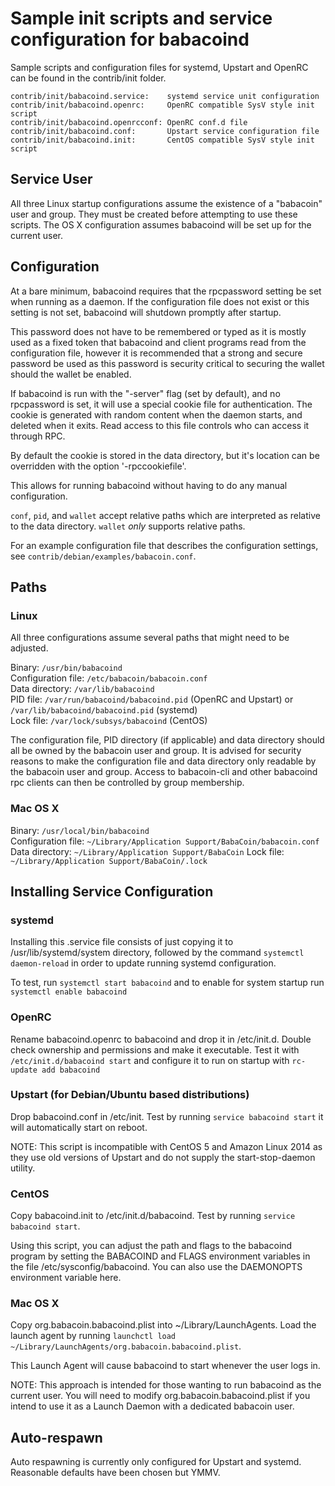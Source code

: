 Sample init scripts and service configuration for babacoind
==========================================================

Sample scripts and configuration files for systemd, Upstart and OpenRC
can be found in the contrib/init folder.

    contrib/init/babacoind.service:    systemd service unit configuration
    contrib/init/babacoind.openrc:     OpenRC compatible SysV style init script
    contrib/init/babacoind.openrcconf: OpenRC conf.d file
    contrib/init/babacoind.conf:       Upstart service configuration file
    contrib/init/babacoind.init:       CentOS compatible SysV style init script

Service User
---------------------------------

All three Linux startup configurations assume the existence of a "babacoin" user
and group.  They must be created before attempting to use these scripts.
The OS X configuration assumes babacoind will be set up for the current user.

Configuration
---------------------------------

At a bare minimum, babacoind requires that the rpcpassword setting be set
when running as a daemon.  If the configuration file does not exist or this
setting is not set, babacoind will shutdown promptly after startup.

This password does not have to be remembered or typed as it is mostly used
as a fixed token that babacoind and client programs read from the configuration
file, however it is recommended that a strong and secure password be used
as this password is security critical to securing the wallet should the
wallet be enabled.

If babacoind is run with the "-server" flag (set by default), and no rpcpassword is set,
it will use a special cookie file for authentication. The cookie is generated with random
content when the daemon starts, and deleted when it exits. Read access to this file
controls who can access it through RPC.

By default the cookie is stored in the data directory, but it's location can be overridden
with the option '-rpccookiefile'.

This allows for running babacoind without having to do any manual configuration.

`conf`, `pid`, and `wallet` accept relative paths which are interpreted as
relative to the data directory. `wallet` *only* supports relative paths.

For an example configuration file that describes the configuration settings,
see `contrib/debian/examples/babacoin.conf`.

Paths
---------------------------------

### Linux

All three configurations assume several paths that might need to be adjusted.

Binary:              `/usr/bin/babacoind`  
Configuration file:  `/etc/babacoin/babacoin.conf`  
Data directory:      `/var/lib/babacoind`  
PID file:            `/var/run/babacoind/babacoind.pid` (OpenRC and Upstart) or `/var/lib/babacoind/babacoind.pid` (systemd)  
Lock file:           `/var/lock/subsys/babacoind` (CentOS)  

The configuration file, PID directory (if applicable) and data directory
should all be owned by the babacoin user and group.  It is advised for security
reasons to make the configuration file and data directory only readable by the
babacoin user and group.  Access to babacoin-cli and other babacoind rpc clients
can then be controlled by group membership.

### Mac OS X

Binary:              `/usr/local/bin/babacoind`  
Configuration file:  `~/Library/Application Support/BabaCoin/babacoin.conf`  
Data directory:      `~/Library/Application Support/BabaCoin`
Lock file:           `~/Library/Application Support/BabaCoin/.lock`

Installing Service Configuration
-----------------------------------

### systemd

Installing this .service file consists of just copying it to
/usr/lib/systemd/system directory, followed by the command
`systemctl daemon-reload` in order to update running systemd configuration.

To test, run `systemctl start babacoind` and to enable for system startup run
`systemctl enable babacoind`

### OpenRC

Rename babacoind.openrc to babacoind and drop it in /etc/init.d.  Double
check ownership and permissions and make it executable.  Test it with
`/etc/init.d/babacoind start` and configure it to run on startup with
`rc-update add babacoind`

### Upstart (for Debian/Ubuntu based distributions)

Drop babacoind.conf in /etc/init.  Test by running `service babacoind start`
it will automatically start on reboot.

NOTE: This script is incompatible with CentOS 5 and Amazon Linux 2014 as they
use old versions of Upstart and do not supply the start-stop-daemon utility.

### CentOS

Copy babacoind.init to /etc/init.d/babacoind. Test by running `service babacoind start`.

Using this script, you can adjust the path and flags to the babacoind program by
setting the BABACOIND and FLAGS environment variables in the file
/etc/sysconfig/babacoind. You can also use the DAEMONOPTS environment variable here.

### Mac OS X

Copy org.babacoin.babacoind.plist into ~/Library/LaunchAgents. Load the launch agent by
running `launchctl load ~/Library/LaunchAgents/org.babacoin.babacoind.plist`.

This Launch Agent will cause babacoind to start whenever the user logs in.

NOTE: This approach is intended for those wanting to run babacoind as the current user.
You will need to modify org.babacoin.babacoind.plist if you intend to use it as a
Launch Daemon with a dedicated babacoin user.

Auto-respawn
-----------------------------------

Auto respawning is currently only configured for Upstart and systemd.
Reasonable defaults have been chosen but YMMV.

